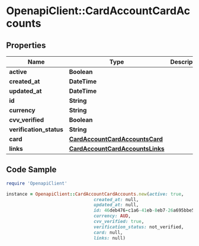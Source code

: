 # OpenapiClient::CardAccountCardAccounts

## Properties

Name | Type | Description | Notes
------------ | ------------- | ------------- | -------------
**active** | **Boolean** |  | [optional] 
**created_at** | **DateTime** |  | [optional] 
**updated_at** | **DateTime** |  | [optional] 
**id** | **String** |  | [optional] 
**currency** | **String** |  | [optional] 
**cvv_verified** | **Boolean** |  | [optional] 
**verification_status** | **String** |  | [optional] 
**card** | [**CardAccountCardAccountsCard**](CardAccountCardAccountsCard.md) |  | [optional] 
**links** | [**CardAccountCardAccountsLinks**](CardAccountCardAccountsLinks.md) |  | [optional] 

## Code Sample

```ruby
require 'OpenapiClient'

instance = OpenapiClient::CardAccountCardAccounts.new(active: true,
                                 created_at: null,
                                 updated_at: null,
                                 id: 46deb476-c1a6-41eb-8eb7-26a695bbe5bc,
                                 currency: AUD,
                                 cvv_verified: true,
                                 verification_status: not_verified,
                                 card: null,
                                 links: null)
```


